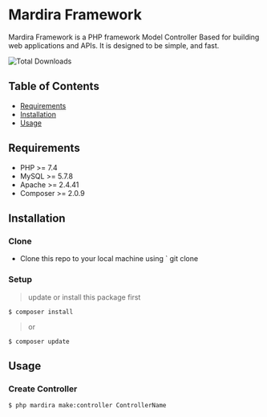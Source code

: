 <!-- write title Mardira Framework -->

# Mardira Framework

<!-- Description here -->

Mardira Framework is a PHP framework Model Controller Based for building web applications and APIs. It is designed to be simple, and fast.

<!-- total download repository -->

![Total Downloads](https://img.shields.io/github/downloads/Bootcamp-STMIK-Mardira-Indonesia/mardira-framework/total?color=e&label=Total%20Downloads&style=flat-square)

## Table of Contents

- [Requirements](#requirements)
- [Installation](#installation)
- [Usage](#usage)

## Requirements

- PHP >= 7.4
- MySQL >= 5.7.8
- Apache >= 2.4.41
- Composer >= 2.0.9

## Installation

<!-- Installation here -->

### Clone

- Clone this repo to your local machine using `
    git clone

### Setup

> update or install this package first

```shell
$ composer install
```
> or

```shell
$ composer update
```


## Usage

<!-- Usage here -->


### Create Controller

```shell
$ php mardira make:controller ControllerName
```